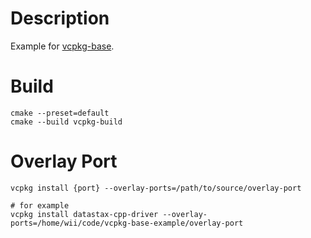 # Description
Example for [vcpkg-base](https://github.com/sunzhenkai/vcpkg-base).

# Build
```
cmake --preset=default
cmake --build vcpkg-build
```

# Overlay Port
```shell
vcpkg install {port} --overlay-ports=/path/to/source/overlay-port

# for example
vcpkg install datastax-cpp-driver --overlay-ports=/home/wii/code/vcpkg-base-example/overlay-port
```